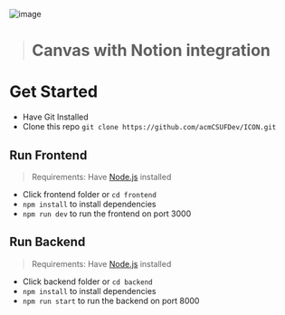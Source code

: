 
![image](https://user-images.githubusercontent.com/58461444/166403489-904389ed-6fba-4c67-bfc0-7e47ac3f4b74.png)

> # Canvas with Notion integration


# Get Started
- Have Git Installed
- Clone this repo ```git clone https://github.com/acmCSUFDev/ICON.git```

## Run Frontend
> Requirements: Have [Node.js](https://nodejs.org/en/) installed

- Click frontend folder or ``` cd frontend ```
- ```npm install``` to install dependencies
- ```npm run dev``` to run the frontend on port 3000

## Run Backend
> Requirements: Have [Node.js](https://nodejs.org/en/) installed

- Click backend folder or ``` cd backend ```
- ```npm install``` to install dependencies
- ```npm run start``` to run the backend on port 8000
